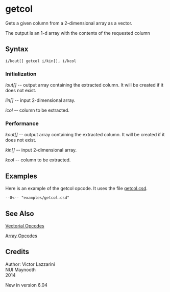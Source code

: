 <!--
id:getcol
category:Array Opcodes
-->
# getcol
Gets a given column from a 2-dimensional array as a vector.

The output is an 1-d array with the contents of the requested column

## Syntax
``` csound-orc
i/kout[] getcol i/kin[], i/kcol
```

### Initialization

_iout[]_ -- output array containing the extracted column. It will be created if it does not exist.

_iin[]_ -- input 2-dimensional array.

_icol_ -- column to be extracted.

### Performance

_kout[]_ -- output array containing the extracted column. It will be created if it does not exist.

_kin[]_ -- input 2-dimensional array.

_kcol_ -- column to be extracted.

## Examples

Here is an example of the getcol opcode. It uses the file [getcol.csd](../../examples/getcol.csd).

``` csound-csd title="Example of the getcol opcode." linenums="1"
--8<-- "examples/getcol.csd"
```

## See Also

[Vectorial Opcodes](../../vectorial/top)

[Array Opcodes](../../math/array)

## Credits

Author: Victor Lazzarini<br>
NUI Maynooth<br>
2014<br>

New in version 6.04
